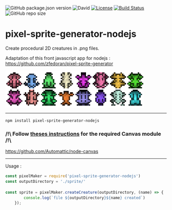 
![GitHub package.json version](https://img.shields.io/github/package-json/v/blipn/pixel-sprite-generator-nodejs)
![David](https://img.shields.io/david/blipn/pixel-sprite-generator-nodejs)
[![License](https://img.shields.io/github/license/blipn/pixel-sprite-generator-nodejs)](https://raw.githubusercontent.com/blipn/pixel-sprite-generator-nodejs/master/LICENSE)
[![Build Status](https://travis-ci.org/blipn/pixel-sprite-generator-nodejs.svg?branch=master)](https://travis-ci.org/blipn/pixel-sprite-generator-nodejs)
![GitHub repo size](https://img.shields.io/github/repo-size/blipn/pixel-sprite-generator-nodejs)

# pixel-sprite-generator-nodejs
Create procedural 2D creatures in .png files.

Adaptation of this front javascript app for nodejs : https://github.com/zfedoran/pixel-sprite-generator

![alt text](https://raw.githubusercontent.com/blipn/pixel-sprite-generator-nodejs/master/doc/exemple.png)

--- 

```bash
npm install pixel-sprite-generator-nodejs
```
### /!\ Follow [theses instructions](https://github.com/Automattic/node-canvas) for the required Canvas module /!\
https://github.com/Automattic/node-canvas

---
Usage : 

```javascript
const pixelMaker = require('pixel-sprite-generator-nodejs')
const outputDirectory = './sprite/'

const sprite = pixelMaker.createCreature(outputDirectory, (name) => {
        console.log(`file ${outputDirectory}${name} created`)
    });

```
